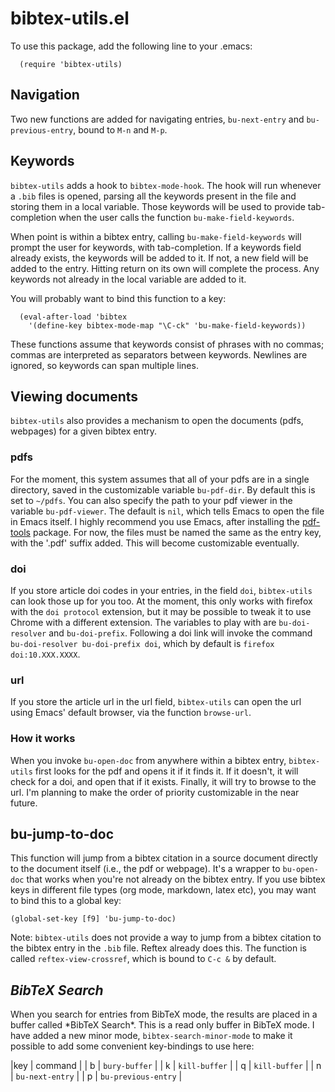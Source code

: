 # bibtex-utils.el #

To use this package, add the following line to your .emacs:

```
  (require 'bibtex-utils)
```

## Navigation

Two new functions are added for navigating entries, `bu-next-entry` and
`bu-previous-entry`, bound to `M-n` and `M-p`.

## Keywords

`bibtex-utils` adds a hook to `bibtex-mode-hook`. The hook will run whenever a `.bib` files is opened, parsing all the keywords present in the file and storing them in a local variable. Those keywords will be used to provide tab-completion when the user calls the function `bu-make-field-keywords`.

When point is within a bibtex entry, calling `bu-make-field-keywords` will prompt the user for keywords, with tab-completion. If a keywords field already exists, the keywords will be added to it. If not, a new field will be added to the entry. Hitting return on its own will complete the process. Any keywords not already in the local variable are added to it.

You will probably want to bind this function to a key:

```
  (eval-after-load 'bibtex
    '(define-key bibtex-mode-map "\C-ck" 'bu-make-field-keywords))
```

These functions assume that keywords consist of phrases with no commas; commas are interpreted as separators between keywords. Newlines are ignored, so keywords can span multiple lines.

## Viewing documents

`bibtex-utils` also provides a mechanism to open the documents (pdfs, webpages) for a given bibtex entry.

### pdfs

For the moment, this system assumes that all of your pdfs are in a single
directory, saved in the customizable variable `bu-pdf-dir`.  By default
this is set to `~/pdfs`. You can also specify the path to your pdf viewer
in the variable `bu-pdf-viewer`. The default is `nil`, which tells Emacs to
open the file in Emacs itself. I highly recommend you use Emacs, after
installing the [pdf-tools](https://github.com/politza/pdf-tools) package. For now, the files must be named the same as the entry key, with the '.pdf' suffix added. This will become customizable eventually.

### doi

If you store article doi codes in your entries, in the field `doi`, `bibtex-utils` can look those up for you too. At the moment, this only works with firefox with the `doi protocol` extension, but it may be possible to tweak it to use Chrome with a different extension. The variables to play with are `bu-doi-resolver` and `bu-doi-prefix`. Following a doi link will invoke the command `bu-doi-resolver bu-doi-prefix doi`, which by default is `firefox doi:10.XXX.XXXX`.

### url

If you store the article url in the url field, `bibtex-utils` can open the url using Emacs' default browser, via the function `browse-url`.

### How it works

When you invoke `bu-open-doc` from anywhere within a bibtex entry, `bibtex-utils` first looks for the pdf and opens it if it finds it. If it doesn't, it will check for a doi, and open that if it exists. Finally, it will try to browse to the url. I'm planning to make the order of priority customizable in the near future.

## bu-jump-to-doc

This function will jump from a bibtex citation in a source document
directly to the document itself (i.e., the pdf or webpage). It's a wrapper
to `bu-open-doc` that works when you're not already on the bibtex entry.
If you use bibtex keys in different file types (org mode, markdown, latex
etc), you may want to bind this to a global key:

```
(global-set-key [f9] 'bu-jump-to-doc)
```

Note: `bibtex-utils` does not provide a way to jump from a bibtex citation to the bibtex entry in the `.bib` file. Reftex already does this. The function is called `reftex-view-crossref`, which is bound to `C-c &` by default.

## *BibTeX Search*

When you search for entries from BibTeX mode, the results are placed in a
buffer called \*BibTeX Search\*. This is a read only buffer in BibTeX mode.
I have added a new minor mode, `bibtex-search-minor-mode` to make it
possible to add some convenient key-bindings to use here:

|key | command |
| b | `bury-buffer` |
| k | `kill-buffer` |
| q | `kill-buffer` |
| n | `bu-next-entry` |
| p | `bu-previous-entry` |
